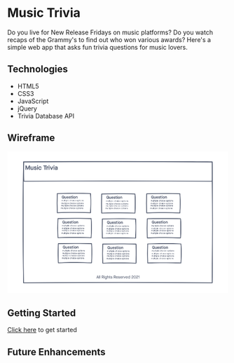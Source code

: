 # Music Trivia

Do you live for New Release Fridays on music platforms? Do you watch recaps of the Grammy's to find out who won various awards? Here's a simple web app that asks fun trivia questions for music lovers.

## Technologies
- HTML5
- CSS3
- JavaScript
- jQuery
- Trivia Database API

## Wireframe
![wireframe](./imgs/wireframe.png)

## Getting Started
[Click here](#) to get started

## Future Enhancements